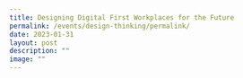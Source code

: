 ```yaml
---
title: Designing Digital First Workplaces for the Future
permalink: /events/design-thinking/permalink/
date: 2023-01-31
layout: post
description: ""
image: ""
---
```

